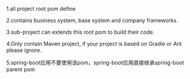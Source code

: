 1.all project root pom define

2.contains business system, base system and company frameworks.

3.sub-project can extends this root pom to build their code.

4.Only contain Maven project, if your project is based on Gradle or Ant please ignore.

5.spring-boot应用不要使用该pom，spring-boot应用直接继承spring-boot parent pom